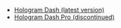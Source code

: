 * [Hologram Dash (latest version)](/docs/reference/dash/datasheet/)
* [Hologram Dash Pro (discontinued)](/docs/reference/dash/pro-datasheet/)
